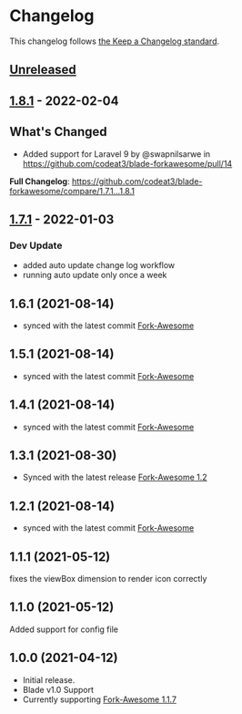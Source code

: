 # Changelog

This changelog follows [the Keep a Changelog standard](https://keepachangelog.com).

## [Unreleased](https://github.com/codeat3/blade-forkawesome/compare/1.8.1...HEAD)

## [1.8.1](https://github.com/codeat3/blade-forkawesome/compare/1.7.1...1.8.1) - 2022-02-04

## What's Changed

- Added support for Laravel 9 by @swapnilsarwe in https://github.com/codeat3/blade-forkawesome/pull/14

**Full Changelog**: https://github.com/codeat3/blade-forkawesome/compare/1.7.1...1.8.1

## [1.7.1](https://github.com/codeat3/blade-forkawesome/compare/1.6.1...1.7.1) - 2022-01-03

### Dev Update

- added auto update change log workflow
- running auto update only once a week

## 1.6.1 (2021-08-14)

- synced with the latest commit [Fork-Awesome](https://github.com/ForkAwesome/Fork-Awesome/commit/289abef958b8fc7c2541419a9d521655e225feab)

## 1.5.1 (2021-08-14)

- synced with the latest commit [Fork-Awesome](https://github.com/ForkAwesome/Fork-Awesome/commit/93e5d24a48674064fe75610ba0cbe66104a981d4)

## 1.4.1 (2021-08-14)

- synced with the latest commit [Fork-Awesome](https://github.com/ForkAwesome/Fork-Awesome/commit/6865961ec88c85d7fb5a90846ae7451eaf539522)

## 1.3.1 (2021-08-30)

- Synced with the latest release [Fork-Awesome 1.2](https://github.com/ForkAwesome/Fork-Awesome/releases/tag/1.2)

## 1.2.1 (2021-08-14)

- synced with the latest commit   [Fork-Awesome](https://github.com/ForkAwesome/Fork-Awesome/commit/2c7fd6c528c17006419d4f6c633ff561e5bb0ec4)

## 1.1.1 (2021-05-12)

fixes the viewBox dimension to render icon correctly

## 1.1.0 (2021-05-12)

Added support for config file

## 1.0.0 (2021-04-12)

- Initial release.
- Blade v1.0 Support
- Currently supporting [Fork-Awesome 1.1.7](https://github.com/ForkAwesome/Fork-Awesome/releases/tag/1.1.7)
